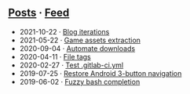 ## [Posts](https://github.com/obsiwitch/obsiwitch/tree/main/posts) · [Feed](https://github.com/obsiwitch/obsiwitch/commits/main.atom)

* 2021-10-22 · [Blog iterations](posts/2021-10-22_blog.md)
* 2021-05-22 · [Game assets extraction](posts/2021-05-22_assets_extraction.md)
* 2020-09-04 · [Automate downloads](posts/2020-09-04_webscraping.md)
* 2020-04-11 · [File tags](posts/2020-04-11_tags.md)
* 2020-02-27 · [Test .gitlab-ci.yml](posts/2020-02-27_gitlabci.md)
* 2019-07-25 · [Restore Android 3-button navigation](posts/2019-07-25_android_3button.md)
* 2019-06-02 · [Fuzzy bash completion](posts/2019-06-02_fzf_bash_completion.md)
